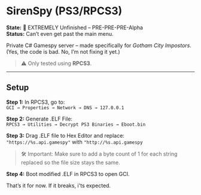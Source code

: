 # SirenSpy (PS3/RPCS3)

**State:** 🚧 EXTREMELY Unfinished – PRE-PRE-PRE-Alpha  
**Status:** Can’t even get past the main menu.  

Private C# Gamespy server – made specifically for *Gotham City Impostors*.  
(Yes, the code is bad. No, I’m not fixing it yet.)

> ⚠️ Only tested using **RPCS3**.

---

## Setup

**Step 1:** In RPCS3, go to:  
`GCI → Properties → Network → DNS → 127.0.0.1`

**Step 2:** Generate .ELF File:  
`RPCS3 → Utilities → Decrypt PS3 Binaries → Eboot.bin`

**Step 3:** Drag .ELF file to Hex Editor and replace:  
`"https://%s.api.gamespy"` with `"http://%s.api.gamespy`
> 🛠️ Important: Make sure to add a byte count of 1 for each string replaced so the file size stays the same.

**Step 4:** Boot modified .ELF in RPCS3 to open GCI.

That’s it for now. If it breaks, i'ts expected.
